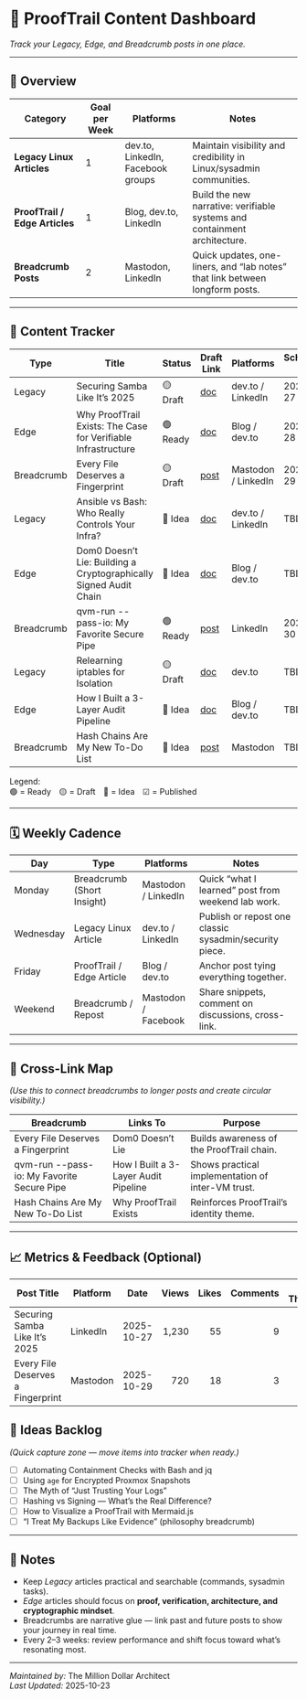 # 🧭 ProofTrail Content Dashboard
*Track your Legacy, Edge, and Breadcrumb posts in one place.*

---

## 🧱 Overview

| Category | Goal per Week | Platforms | Notes |
|-----------|----------------|------------|-------|
| **Legacy Linux Articles** | 1 | dev.to, LinkedIn, Facebook groups | Maintain visibility and credibility in Linux/sysadmin communities. |
| **ProofTrail / Edge Articles** | 1 | Blog, dev.to, LinkedIn | Build the new narrative: verifiable systems and containment architecture. |
| **Breadcrumb Posts** | 2 | Mastodon, LinkedIn | Quick updates, one-liners, and “lab notes” that link between longform posts. |

---

## 🧩 Content Tracker

| Type | Title | Status | Draft Link | Platforms | Scheduled Date | Published | Engagement Notes |
|------|--------|---------|-------------|------------|----------------|------------|------------------|
| Legacy | Securing Samba Like It’s 2025 | 🟡 Draft | [doc](./legacy/samba2025.md) | dev.to / LinkedIn | 2025-10-27 | ☐ | |
| Edge | Why ProofTrail Exists: The Case for Verifiable Infrastructure | 🟢 Ready | [doc](./edge/prooftrail_intro.md) | Blog / dev.to | 2025-10-28 | ☐ | |
| Breadcrumb | Every File Deserves a Fingerprint | 🟡 Draft | [post](./breadcrumbs/fingerprint.md) | Mastodon / LinkedIn | 2025-10-29 | ☐ | |
| Legacy | Ansible vs Bash: Who Really Controls Your Infra? | 🔴 Idea | [doc](./legacy/ansible_vs_bash.md) | dev.to / LinkedIn | TBD | ☐ | |
| Edge | Dom0 Doesn’t Lie: Building a Cryptographically Signed Audit Chain | 🔴 Idea | [doc](./edge/dom0_signed_chain.md) | Blog / dev.to | TBD | ☐ | |
| Breadcrumb | qvm-run --pass-io: My Favorite Secure Pipe | 🟢 Ready | [post](./breadcrumbs/qvmrun_pipe.md) | LinkedIn | 2025-10-30 | ☐ | |
| Legacy | Relearning iptables for Isolation | 🟡 Draft | [doc](./legacy/iptables_isolation.md) | dev.to | TBD | ☐ | |
| Edge | How I Built a 3-Layer Audit Pipeline | 🔴 Idea | [doc](./edge/three_layer_audit.md) | Blog / dev.to | TBD | ☐ | |
| Breadcrumb | Hash Chains Are My New To-Do List | 🔴 Idea | [post](./breadcrumbs/hash_chain_todo.md) | Mastodon | TBD | ☐ | |

Legend:  
🟢 = Ready 🟡 = Draft 🔴 = Idea ☑ = Published  

---

## 🗓️ Weekly Cadence

| Day | Type | Platforms | Notes |
|-----|------|------------|-------|
| Monday | Breadcrumb (Short Insight) | Mastodon / LinkedIn | Quick “what I learned” post from weekend lab work. |
| Wednesday | Legacy Linux Article | dev.to / LinkedIn | Publish or repost one classic sysadmin/security piece. |
| Friday | ProofTrail / Edge Article | Blog / dev.to | Anchor post tying everything together. |
| Weekend | Breadcrumb / Repost | Mastodon / Facebook | Share snippets, comment on discussions, cross-link. |

---

## 🔗 Cross-Link Map
*(Use this to connect breadcrumbs to longer posts and create circular visibility.)*

| Breadcrumb | Links To | Purpose |
|-------------|-----------|----------|
| Every File Deserves a Fingerprint | Dom0 Doesn’t Lie | Builds awareness of the ProofTrail chain. |
| qvm-run --pass-io: My Favorite Secure Pipe | How I Built a 3-Layer Audit Pipeline | Shows practical implementation of inter-VM trust. |
| Hash Chains Are My New To-Do List | Why ProofTrail Exists | Reinforces ProofTrail’s identity theme. |

---

## 📈 Metrics & Feedback (Optional)

| Post Title                         | Platform | Date       | Views | Likes | Comments | Click-Throughs | Key Feedback                         |
|------------------------------------|----------|------------|------:|------:|---------:|---------------:|--------------------------------------|
| Securing Samba Like It’s 2025      | LinkedIn | 2025-10-27 | 1,230 |    55 |        9 |             32 | Interest in legacy hardening tips.   |
| Every File Deserves a Fingerprint  | Mastodon | 2025-10-29 |   720 |    18 |        3 |             14 | Good reaction to “trust” phrasing.   |


## 🧱 Ideas Backlog
*(Quick capture zone — move items into tracker when ready.)*

- [ ] Automating Containment Checks with Bash and jq  
- [ ] Using `age` for Encrypted Proxmox Snapshots  
- [ ] The Myth of “Just Trusting Your Logs”  
- [ ] Hashing vs Signing — What’s the Real Difference?  
- [ ] How to Visualize a ProofTrail with Mermaid.js  
- [ ] “I Treat My Backups Like Evidence” (philosophy breadcrumb)  

---

## 🧠 Notes
- Keep *Legacy* articles practical and searchable (commands, sysadmin tasks).  
- *Edge* articles should focus on **proof, verification, architecture, and cryptographic mindset**.  
- Breadcrumbs are narrative glue — link past and future posts to show your journey in real time.  
- Every 2–3 weeks: review performance and shift focus toward what’s resonating most.

---

*Maintained by:* The Million Dollar Architect  
*Last Updated:* 2025-10-23
